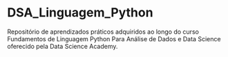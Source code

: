 # DSA_Linguagem_Python
Repositório de aprendizados práticos adquiridos ao longo do curso Fundamentos de Linguagem Python Para Análise de Dados e Data Science oferecido pela Data Science Academy.
